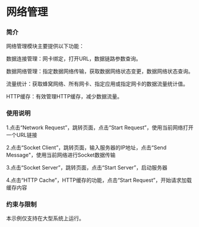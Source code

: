 # 网络管理<a name="ZH-CN_TOPIC_0000001080120280"></a>

### 简介

网络管理模块主要提供以下功能：

数据连接管理：网卡绑定，打开URL，数据链路参数查询。

数据网络管理：指定数据网络传输，获取数据网络状态变更，数据网络状态查询。

流量统计：获取蜂窝网络、所有网卡、指定应用或指定网卡的数据流量统计值。

HTTP缓存：有效管理HTTP缓存，减少数据流量。

### 使用说明

1.点击“Network Request”，跳转页面，点击“Start Request”，使用当前网络打开一个URL链接

2.点击“Socket Client”，跳转页面，输入服务器的IP地址，点击“Send Message"，使用当前网络进行Socket数据传输

3.点击“Socket Server”，跳转页面，点击“Start Server”，启动服务器

4.点击“HTTP Cache”，HTTP缓存的功能，点击“Start Request”，开始请求加载缓存内容

### 约束与限制

本示例仅支持在大型系统上运行。
